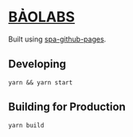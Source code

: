 # [BẢOLABS](http://labs.baohouse.net)

Built using [spa-github-pages](https://github.com/rafrex/spa-github-pages).

## Developing

```
yarn && yarn start
```

## Building for Production

```
yarn build
```
